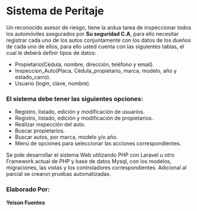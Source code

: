 # Sistema de Peritaje

Un reconocido asesor de riesgo, tiene la ardua tarea de inspeccionar todos los automóviles asegurados por 
**Su seguridad C.A**, para ello necesitar registrar cada uno de los autos conjuntamente con los datos de los
dueños de cada uno de ellos, para ello usted cuenta con las siguientes tablas, el cual le deberá definir tipos
de datos:

- Propietario(Cédula, nombre, dirección, teléfono y email).
- Inspeccion_Auto(Placa, Cédula_propietario, marca, modelo, año y estado_carro).
- Usuario (login, clave, nombre).


### El sistema debe tener las siguientes opciones:
- Registro, listado, edición y modificación de usuarios.
- Registro, listado, edición y modificación de propietarios.
- Realizar inspección del auto.
- Buscar propietarios.
- Buscar autos, por marca, modelo y/o año.
- Menú de opciones para seleccionar las acciones correspondientes.

Se pide desarrollar el sistema Web utilizando PHP con Laravel u otro Framework actual de PHP y base de
datos Mysql, con los modelos, migraciones, las vistas y los controladores correspondientes.
Adicional al parcial se crearon pruebas automatizadas.
### Elaborado Por:

**Yeison Fuentes**
